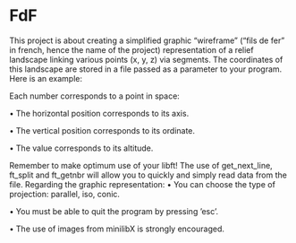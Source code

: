 # FdF

This project is about creating a simplified graphic “wireframe” (“fils de fer” in french, hence the name of the project) representation of a relief landscape linking various points (x, y, z) via segments. The coordinates of this landscape are stored in a file passed as a parameter to your program. Here is an example:

Each number corresponds to a point in space:

• The horizontal position corresponds to its axis. 

• The vertical position corresponds to its ordinate. 

• The value corresponds to its altitude.

Remember to make optimum use of your libft! The use of get_next_line, ft_split and ft_getnbr will allow you to quickly and simply read data from the file.
Regarding the graphic representation:
• You can choose the type of projection: parallel, iso, conic.

• You must be able to quit the program by pressing ’esc’.

• The use of images from minilibX is strongly encouraged.

